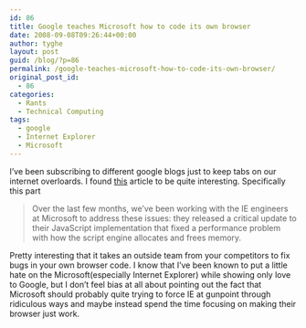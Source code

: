 ```yaml
---
id: 86
title: Google teaches Microsoft how to code its own browser
date: 2008-09-08T09:26:44+00:00
author: tyghe
layout: post
guid: /blog/?p=86
permalink: /google-teaches-microsoft-how-to-code-its-own-browser/
original_post_id:
  - 86
categories:
  - Rants
  - Technical Computing
tags:
  - google
  - Internet Explorer
  - Microsoft
---
```

I&#8217;ve been subscribing to different google blogs just to keep tabs on our internet overloards. I found [this](http://gmailblog.blogspot.com/2008/09/new-gmail-code-base-now-for-ie6-too.html) article to be quite interesting. Specifically this part

> Over the last few months, we&#8217;ve been working with the IE engineers at Microsoft to address these issues: they released a critical update to their JavaScript implementation that fixed a performance problem with how the script engine allocates and frees memory.

Pretty interesting that it takes an outside team from your competitors to fix bugs in your own browser code. I know that I&#8217;ve been known to put a little hate on the Microsoft(especially Internet Explorer) while showing only love to Google, but I don&#8217;t feel bias at all about pointing out the fact that Microsoft should probably quite trying to force IE at gunpoint through ridiculous ways and maybe instead spend the time focusing on making their browser just work.

